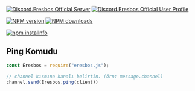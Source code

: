 <p>
    <a href="https://discord.gg/HjWMxnAyjQ"><img src="https://img.shields.io/badge/discord%20guild%20-7289DA.svg?&style=for-the-badge&logo=discord&logoColor=white%22" alt="Discord.Eresbos Official Server" /></a>
    <a href="https://discord.gg/users/239330400223232000"><img src="https://img.shields.io/badge/discord%20profile%20-7289DA.svg?&style=for-the-badge&logo=discord&logoColor=white%22" alt="Discord.Eresbos Official User Profile" /></a>
</p>
<p>
    <a href="https://www.npmjs.com/package/eresbos.js" rel="nofollow"><img src="https://img.shields.io/npm/v/eresbos.deneme.svg?maxAge=3600" alt="NPM version"></a>
    <a href="https://www.npmjs.com/package/eresbos.js" rel="nofollow"><img src="https://img.shields.io/npm/dt/eresbos.deneme.svg?maxAge=3600" alt="NPM downloads"></a>
</p>
<p>
    <a href="https://nodei.co/npm/eresbos.js" rel="nofollow"><img src="https://nodei.co/npm/eresbos.js.png?downloads=true&amp;stars=true" alt="npm installnfo"></a>
</p>


## Ping Komudu
```js
const Eresbos = require("eresbos.js");

// channel kısmına kanalı belirtin. (örn: message.channel)
channel.send(Eresbos.ping(client))
```
